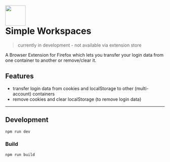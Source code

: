 # <img src="https://github.com/JVariance/Simple-Workspaces/blob/bbd5e2be74091584fc8df4b52ea96f5e3358f24d/public/icon/icon-light.svg" width="64"/><br/> Simple Workspaces

> currently in development - not available via extension store

A Browser Extension for Firefox which lets you transfer your login data from one container to another or remove/clear it.

## Features

- transfer login data from cookies and localStorage to other (multi-account) containers
- remove cookies and clear localStorage (to remove login data)
_______________________________________

## Development

``` 
npm run dev
```

### Build

```
npm run build
```
